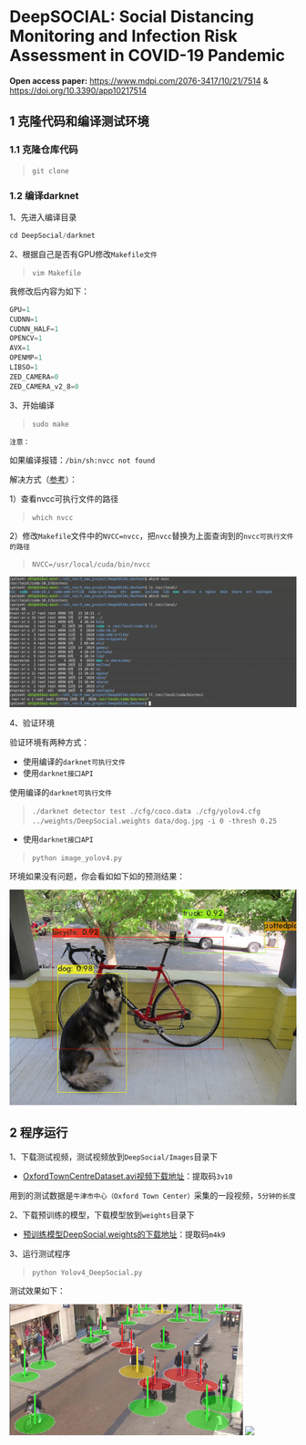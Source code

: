 # DeepSOCIAL: Social Distancing Monitoring and Infection Risk Assessment in COVID-19 Pandemic 



**Open access paper:** https://www.mdpi.com/2076-3417/10/21/7514    &    https://doi.org/10.3390/app10217514






## 1 克隆代码和编译测试环境


### 1.1 克隆仓库代码

>`git clone `



### 1.2 编译darknet

1、先进入编译目录

```python
cd DeepSocial/darknet
```

2、根据自己是否有GPU修改`Makefile文件`

>`vim Makefile`

我修改后内容为如下：

```python
GPU=1
CUDNN=1
CUDNN_HALF=1
OPENCV=1
AVX=1
OPENMP=1
LIBSO=1
ZED_CAMERA=0
ZED_CAMERA_v2_8=0
```

3、开始编译

>`sudo make`




`注意：`

如果编译报错：`/bin/sh:nvcc not found `

解决方式（[参考](https://github.com/AlexeyAB/darknet/issues/1555)）：

1）查看nvcc可执行文件的路径

>`which nvcc`


2）修改`Makefile`文件中的`NVCC=nvcc`，把`nvcc`替换为上面查询到的`nvcc可执行文件的路径`

>`NVCC=/usr/local/cuda/bin/nvcc`



![nvcc error](./Images/nvcc.png)






4、验证环境

验证环境有两种方式：

- 使用编译的`darknet可执行文件`
- 使用`darknet接口API`


使用编译的`darknet可执行文件`

>`./darknet detector test ./cfg/coco.data ./cfg/yolov4.cfg ../weights/DeepSocial.weights data/dog.jpg -i 0 -thresh 0.25`


- 使用`darknet接口API`

>`python image_yolov4.py`


环境如果没有问题，你会看如如下如的预测结果：

![predictions](./Images/predictions.jpg)



## 2 程序运行


1、下载测试视频，测试视频放到`DeepSocial/Images`目录下

- [OxfordTownCentreDataset.avi视频下载地址](https://pan.baidu.com/s/1lEKxwrbbu17QPmPLNYDP3Q)：提取码`3v10`





用到的测试数据是`牛津市中心（Oxford Town Center）`采集的一段视频，`5分钟的长度`


2、下载预训练的模型，下载模型放到`weights`目录下

- [预训练模型DeepSocial.weights的下载地址](https://pan.baidu.com/s/1CyS0fcqkTWsqSA2l6hr8FA)：提取码`m4k9`



3、运行测试程序

>`python Yolov4_DeepSocial.py`




测试效果如下：


<img src = "Images/SocialD-Violations.jpg" width=410> 
<img src = "Images/Crowdloop.gif" width=410>



